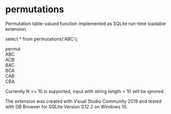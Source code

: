 # permutations
Permutation table-valued function implemented as SQLite run-time loadable extension.

select * from permutations('ABC');

permut</br>
ABC</br>
ACB</br>
BAC</br>
BCA</br>
CAB</br>
CBA</br>

Currently N <= 10 is supported, input with string length > 10 will be ignored.

The extension was created with Visual Studio Community 2019 and tested with DB Browser for SQLite Version 3.12.2 on Windows 10.
